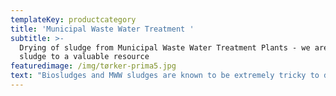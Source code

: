 ```yaml
---
templateKey: productcategory
title: 'Municipal Waste Water Treatment '
subtitle: >-
  Drying of sludge from Municipal Waste Water Treatment Plants - we are making
  sludge to a valuable resource
featuredimage: /img/tørker-prima5.jpg
text: "Biosludges and MWW sludges are known to be extremely tricky to dry because of their tendency to form glue phase. Municipal Waste Water Sludge is generally an extremely tough application with severe wear and tear on the drying equipment, but the Fjell Turbo Disc Dryer has proven to resist the extreme conditions since the first unit was installed in 2001\r\n\n\rThe distinct difference between the TD dryer and most other disc dryers is that staybolt welds (or welds of other means to maintain the integrity of the disc when exposed to internal steam pressure) is entirely on the inside of the disc. Fjell has in its process for drying with disc-driers a patented process solution reducing usage of steam with approx. 40% from normal driers.\n\nFjell Technology Group offers following dryer solutions for sludge:\r\n\n\rPart drying in Fjell Turbo Disc Dryer\r\n\nFull drying in Fjell Turbo Disc Dryer\r\n\nFull drying in TMD friction dryer\r\n\nPart drying in Fjell Turbo Disc Dryer followed by full drying in TMD friction dryer\r\n\nPart drying in Fjell Turbo Disc Dryer\r\n\nIn part drying, or scalping, the challenge is often the content of chlorides and acids, which can cause severe corrosion problems with the rotor. A particularly annoying problem in the industry has been stress corrosion cracking in welds. This is avoided in the Fjell Turbo Disc Dryer because of the unique design and manufacture:\r\n\n\r\n\n* Welds not exposed to external environment in dryer, thereby risk for stress corrosion cracking is eliminated.\r\n* Welds do not seal between pressurised and non-pressurised side. Thereby risk for steam leakage is eliminated.\r\n* Claws act as reinforcement beams in radial direction, thereby increasing the lateral bending strength of the discs, which reduces the risk for stress corrosion cracking in foot welds between discs.\r\n\nWe have delivered such processes to plants in Norway, Italy, Saudi-Arabia and Japan."
---
```


